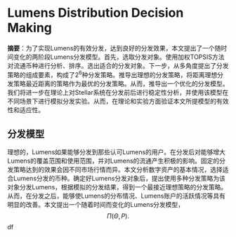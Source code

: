 
# Lumens Distribution Decision Making
**摘要**：为了实现Lumens的有效分发，达到良好的分发效果，本文提出了一个随时间变化的两阶段Lumens分发模型。首先，选取分发对象。使用加权TOPSIS方法对流通币种进行分析、排序。选出适合的分发对象。下一步，从多角度提出了分发策略的组成要素，构成了$2^{6}$种分发策略。推导出理想的分发策略，将距离理想分发策略最近距离的策略作为最优的分发策略。从而，推导出一个优化的分发模型。我们将进一步在理论上对Stellar系统在分发前后进行稳定性分析，并使用该模型在不同场景下进行模拟分发实验。从而，在理论和实验方面验证本文所提模型的有效性和适应性。
## 分发模型
理想的，Lumens如果能够分发到那些认可Lumens的用户。在分发后对能够增大Lumens的覆盖范围和使用范围，并对Lumens的流通产生积极的影响。固定的分发策略达到的效果会因不同市场行情而异。本文分析数字资产的基本情况，选择适合Lumens分发的币种。确定好Lumens分发对象后，提出使用多种分发策略为该对象分发Lumens，根据模拟的分发结果，得到一个最接近理想策略的分发策略。从而，在分发之后，能够使Lumens的分布情况、Lumens账户的活跃情况等具有明显的改善。本文提出一个随着时间而变化的Lumens分发模型，
$$
\Pi(\Theta,P) .                                     
$$
df
<!--stackedit_data:
eyJoaXN0b3J5IjpbMTA3ODcyMTMzMV19
-->